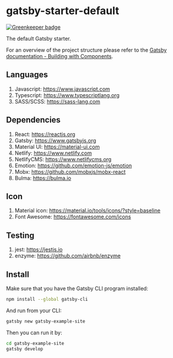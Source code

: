 # gatsby-starter-default

[![Greenkeeper badge](https://badges.greenkeeper.io/kamontat/Portfolio.svg)](https://greenkeeper.io/)

The default Gatsby starter.

For an overview of the project structure please refer to the [Gatsby documentation - Building with Components](https://www.gatsbyjs.org/docs/building-with-components/).

## Languages

1. Javascript: https://www.javascript.com
2. Typescript: https://www.typescriptlang.org
3. SASS/SCSS: https://sass-lang.com

## Dependencies

1. React: https://reactjs.org
2. Gatsby: https://www.gatsbyjs.org
3. Material UI: https://material-ui.com
4. Netlify: https://www.netlify.com
5. NetlifyCMS: https://www.netlifycms.org
6. Emotion: https://github.com/emotion-js/emotion
7. Mobx: https://github.com/mobxjs/mobx-react
8. Bulma: https://bulma.io

## Icon

1. Material icon: https://material.io/tools/icons/?style=baseline
2. Font Awesome: https://fontawesome.com/icons

## Testing

1. jest: https://jestjs.io
2. enzyme: https://github.com/airbnb/enzyme

## Install

Make sure that you have the Gatsby CLI program installed:
```sh
npm install --global gatsby-cli
```

And run from your CLI:
```sh
gatsby new gatsby-example-site
```

Then you can run it by:
```sh
cd gatsby-example-site
gatsby develop
```
